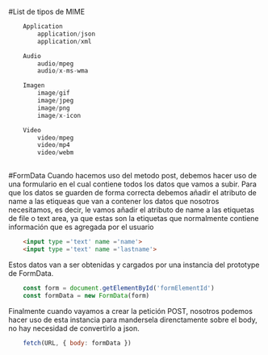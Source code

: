 
#List de tipos de MIME
```js
    Application
        application/json
        application/xml

    Audio
        audio/mpeg
        audio/x-ms-wma

    Imagen
        image/gif
        image/jpeg
        image/png
        image/x-icon

    Video
        video/mpeg
        video/mp4
        video/webm
    
```

#FormData
Cuando hacemos uso del metodo post, debemos hacer uso de una formulario en el cual contiene todos los datos que vamos a subir. Para que los datos se guarden de forma correcta debemos añadir el atributo de name a las etiqueas que van a contener los datos que nosotros necesitamos, es decir, le vamos añadir el atributo de name a las etiquetas de file o text area, ya que estas son la etiquetas que normalmente contiene información que es agregada por el usuario

```html
    <input type ='text' name ='name'>
    <input type ='text' name ='lastname'>
```
Estos datos van a ser obtenidas y cargados por una instancia del prototype de FormData. 

```js
    const form = document.getElementById('formElementId')
    const formData = new FormData(form)
```
Finalmente cuando vayamos a crear la petición POST, nosotros podemos hacer uso de esta instancia para mandersela direnctamente sobre el body, no hay necesidad de convertirlo a json.

```js
    fetch(URL, { body: formData })
```

